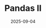 ---
layout: lecture
number: 3
date: 2025-09-04
published: true
title: Pandas II
presented_by: Josh Grossman
slido:
recording: 
files:
  slides: https://docs.google.com/presentation/d/1Fkw-KxVC5BvVlCc0-adhjQ112n5b7pbYGSp1wWNrUFk/edit?usp=sharing
  pdf_slides:
  code: https://data100.datahub.berkeley.edu/hub/user-redirect/git-pull?repo=https%3A%2F%2Fgithub.com%2FDS-100%2Ffa25-student&branch=main&urlpath=lab%2Ftree%2Ffa25-student%2Flecture%2Flec03%2Flec03.ipynb
  code_html:
  notebook:
  notes:
  additional_files:
    - name:
      link:
      target: #or leave empty
---